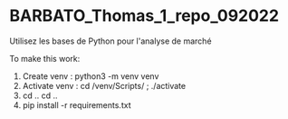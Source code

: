 # BARBATO_Thomas_1_repo_092022
Utilisez les bases de Python pour l'analyse de marché

To make this work:

1) Create venv : python3 -m venv venv
2) Activate venv : cd /venv/Scripts/ ; ./activate
3) cd .. cd ..
4) pip install -r requirements.txt